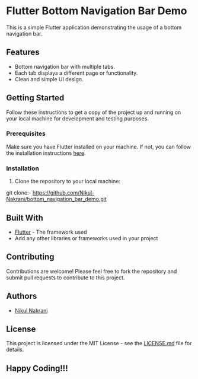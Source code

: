 # Flutter Bottom Navigation Bar Demo

This is a simple Flutter application demonstrating the usage of a bottom navigation bar.

## Features

- Bottom navigation bar with multiple tabs.
- Each tab displays a different page or functionality.
- Clean and simple UI design.

## Getting Started

Follow these instructions to get a copy of the project up and running on your local machine for development and testing purposes.

### Prerequisites

Make sure you have Flutter installed on your machine. If not, you can follow the installation instructions [here](https://flutter.dev/docs/get-started/install).

### Installation

1. Clone the repository to your local machine:

git clone:-  https://github.com/Nikul-Nakrani/bottom_navigation_bar_demo.git


## Built With

- [Flutter](https://flutter.dev/) - The framework used
- Add any other libraries or frameworks used in your project

## Contributing

Contributions are welcome! Please feel free to fork the repository and submit pull requests to contribute to this project.

## Authors

- [Nikul Nakrani](https://github.com/Nikul-Nakrani)

## License

This project is licensed under the MIT License - see the [LICENSE.md](LICENSE.md) file for details.

## Happy Coding!!!

